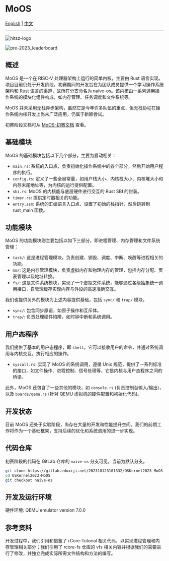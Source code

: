 # MoOS

[English](./README.md) | [中文](./README_zh.md)

---

![hitsz-logo](docs/hitsz-logo.jpg)

![pre-2023_leaderboard](docs/pre-2023_leaderboard.png)

## 概述

MoOS 是一个在 RISC-V 处理器架构上运行的简单内核，主要由 Rust 语言实现。项目目前仍处于开发阶段，初赛期间的开发旨在为团队成员提供一个学习操作系统架构和 Rust 语言的渠道，故所在分支命名为 naive-os。该内核由一系列通用操作系统的模块化组件构成，如内存管理、任务调度和文件系统等。

MoOS 并未采用无栈异步架构，虽然它是今年许多队伍的重点，但无栈协程在操作系统内核开发上尚未广泛应用，仍属于新颖尝试。

初赛阶段文档可从 [MoOS-初赛文档](./MoOS-初赛文档.pdf) 查看。

## 基础模块

MoOS 的基础模块包括以下几个部分，主要为启动相关：

- `main.rs`: 系统的入口点，负责初始化操作系统中的各个部分，然后开始用户程序的执行。
- `config.rs`: 定义了一些全局常量，如用户栈大小、内核栈大小、内核堆大小和内存末尾地址等，为内核的运行提供配置。
- `sbi.rs`: MoOS 的内核能与底层硬件进行交互的 Rust SBI 的封装。
- `timer.rs`: 提供定时器相关的功能。
- `entry.asm`: 系统的汇编语言入口点，设置了初始的栈指针，然后跳转到 rust_main 函数。
<!-- - `lang_items.rs`: 提供了 Rust 的一些语言项，例如 panic 处理函数。 -->

## 功能模块

MoOS 的功能模块则主要包括以如下三部分，即进程管理、内存管理和文件系统管理：

- `task/`: 这是进程管理模块，负责创建、销毁、调度、中断、唤醒等进程相关的功能。
- `mm/`: 这是内存管理模块，负责虚拟内存和物理内存的管理，包括内存分配、页表管理以及地址转换。
- `fs/`: 这是文件系统模块，实现了一个虚拟文件系统，能够通过各级抽象统一调用接口，自管理缓存实现内存与外设的高速准确交互。

我们也提供另外的模块为上述内容提供基础，包括 `sync/` 和 `trap/` 模块。

- `sync/`: 包含同步原语，如原子操作和互斥体。
- `trap/`: 负责处理硬件陷阱，如时钟中断和系统调用。

## 用户态程序

我们提供了基本的用户态程序，即 `shell`。它可以接收用户的命令，并通过系统调用与内核交互，执行相应的操作。

- `syscall.rs`: 实现了 MoOS 的系统调用，遵循 Unix 规范，提供了一系列标准的接口，如文件操作、进程控制、信号处理等，它是内核与用户态程序之间的桥梁。

此外，MoOS 还包含了一些其他的模块，如 `console.rs` (负责控制台输入/输出)，以及 `boards/qemu.rs` (针对 QEMU 虚拟机的硬件配置和初始化代码)。

## 开发状态

目前 MoOS 还处于实验阶段，尚存在大量的开发和性能提升空间。我们的前期工作将作为一个基础框架，支持后续的优化和系统调用的进一步实现。

## 代码仓库

初赛阶段的代码在 GitLab 仓库的 `naive-os` 分支可见，当前为默认分支。

```sh
git clone https://gitlab.eduxiji.net/202318123101332/OSKernel2023-MoOS.git
cd OSKernel2023-MoOS
git checkout naive-os
```

## 开发及运行环境

硬件环境: QEMU emulator version 7.0.0

## 参考资料

开发过程中，我们引用和借鉴了 rCore-Tutorial 相关代码，以实现进程管理和内存管理相关部分；我们引用了 rcore-fs 仓库的 vfs 相关内容并根据我们的需要进行了修改，并独立完成实际所需文件结构和方法的编写。

<!-- # Dependencies

    sudo apt install g++-11-riscv64-linux-gnu

This is for user program compiling.

# Run on QEMU:

    cd os
    make all

### HINTS:

Bulid kernel and run:

    make run

Compile user programs:

    make user

# Progress:

## supported system calls:

```C
int read(int fd, char* buf, int len);//STDIN only
int write(int fd, const char* buf, int len);//STDOUT only
int exit(int code);
int waitpid(int pid,int* stauts,int options);//options not implemented
int getpid(void);
int getppid(void);
int sched_yield(void);
int clone(int flag,void* stack);
int execve(char* path,char** argv,char** env);//env not implemented
int gettimeofday(*timespec ts,int ts);
int nanosleep(const *timespec req,*timespec rem);//rem not implemented
```

## passed tests
```C
	"getpid",
	"getppid",
	"write",
	"gettimeofday",
	"sleep",
	"wait",
	"waitpid",
	"exit",
	"execve",
	"test_echo",
	"fork",
	"times",
	"yield",
	"clone",
	"yield",
```

# yet to do:

### File system

```c
#define SYS_openat 56
#define SYS_close 57
#define SYS_getcwd 17
#define SYS_getdents64 61 ?
#define SYS_read 63
#define SYS_write 64
#define SYS_mkdirat 34 ?
#define SYS_fstat 80
```

### Process

```c
```

### Memory

```c
#define SYS_brk 214
#define SYS_munmap 215
#define SYS_mmap 222
```

### Tests
``` C
	"times",
	...
``` -->
